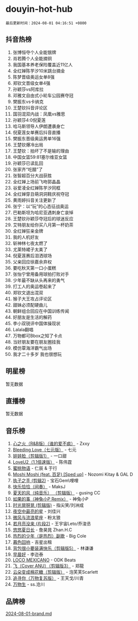 # douyin-hot-hub

`最后更新时间：2024-08-01 04:16:51 +0800`

## 抖音热榜

1. 张博恒夺个人全能银牌
1. 肖若腾个人全能摘铜
1. 我国基本养老保险覆盖近11亿人
1. 全红婵陈芋汐10米跳台摘金
1. 陈梦晋级奥运女单8强
1. 郑钦文晋级女单4强
1. 孙颖莎vs阿库拉
1. 邓雅文自由式小轮车公园赛夺冠
1. 樊振东vs卡纳克
1. 王楚钦抖音评论区
1. 国羽混双内战：凤凰vs雅思
1. 孙颖莎4:0倪夏莲
1. 哈马斯领导人伊朗遭袭身亡
1. 倪夏莲女单赛后抖音直播
1. 樊振东晋级奥运男单16强
1. 王楚钦爆冷出局
1. 王楚钦：拍坏了不是输的理由
1. 中国女篮59:81塞尔维亚女篮
1. 孙颖莎已读乱回
1. 张家齐“吃醋”了
1. 张智超百分大战获胜
1. 全红婵上场前飞吻郭晶晶
1. 谷爱凌全红婵陈芋汐同框
1. 全红婵穿丑萌洞洞鞋庆祝夺冠
1. 黄雨婷抖音关注更新了
1. 张宁：以“玩”的心态征战奥运
1. 巴勒斯坦为哈尼亚遇刺身亡哀悼
1. 王楚钦孙颖莎夺冠后的球迷反应
1. 艾特朋友给你买八月第一杯奶茶
1. 全红婵狂亲金牌
1. 我的人机好友
1. 斩神林七夜太燃了
1. 尤莱特裙子太美了
1. 倪夏莲赛后泪洒球场
1. 父亲回应徐嘉余弃权
1. 要吃秋天第一口小蛋糕
1. 张怡宁曾用备用球拍打败对手
1. 少年最不缺从头再来的勇气
1. 打工人的奥运卷起来了
1. 郑钦文退出混双
1. 猴子大王攻占评论区
1. 甜妹必须配硬曲儿
1. 朝鲜组合回应在中国训练传闻
1. 好朋友是生活的解药
1. 李小双锐评中国体操现状
1. Lalala翻唱
1. 万物都可Bbox之知了卡点
1. 当好朋友要在朋友圈挂我
1. 模仿覃海洋霸气出场
1. 我才二十多岁 我也很想玩

## 明星榜

暂无数据

## 直播榜

暂无数据

## 音乐榜

1. [心之火（R&B版）（谁的爱不疯）](https://sf3-cdn-tos.douyinstatic.com/obj/tos-cn-ve-2774/okemkEDaIBBE3OosftCgMxlFkLQZRw37t36ZQv) - Zxxy
1. [Bleeding Love（七元版）](https://sf3-cdn-tos.douyinstatic.com/obj/tos-cn-ve-2774/oEgC9eZFHQ1MfSRnrfkzFp8AayDWqAQMABBgUs) - 七元
1. [娃娃脸（剪辑版1）](https://sf5-hl-cdn-tos.douyinstatic.com/obj/tos-cn-ve-2774/oIimSCgQoNUePTAZ1Ba7TeADY4KetGYsVFeaaB) - 一口甜
1. [LoveU2（1.1倍速版）](https://sf3-cdn-tos.douyinstatic.com/obj/tos-cn-ve-2774/oQMeDffLaEmgMwgCOEMAFCI6INzoFPgWdD0rsa) - 陈伟霆
1. [蜜桃物语](https://sf5-hl-cdn-tos.douyinstatic.com/obj/tos-cn-ve-2774/oIhOSCZtIACtYU4XQkngiW9kCBfVD1Fz9IYeqL) - 仁辰 & 于行
1. [Moshi Moshi (feat. 百足) [Sped up]](https://sf3-cdn-tos.douyinstatic.com/obj/tos-cn-ve-2774/ocCPFQcXJLeroaIdQLIGAoeeYM3OAUYGDguHXz) - Nozomi Kitay & GAL D
1. [执子之手 (剪辑2)](https://sf5-hl-cdn-tos.douyinstatic.com/obj/tos-cn-ve-2774/oUoZLQjCc31XzqsBnBQUNgeKtYPBcgbFDwtfcu) - 宝石Gem\哩哩
1. [快乐恰恰（间奏）](https://sf5-hl-cdn-tos.douyinstatic.com/obj/tos-cn-ve-2774/oMesum3HvWQXJxuMFeVYzf54o2QzH5aEBPOCAn) - MaksJ
1. [夏天的风（纯音乐） （剪辑版）](https://sf5-hl-cdn-tos.douyinstatic.com/obj/tos-cn-ve-2774/oUzLjBZZFQAoNRmGokEeD5zfQCObp6UeFAnTa6) - gusing CC
1. [如果的事（神兔小P Remix）](https://sf5-hl-cdn-tos.douyinstatic.com/obj/tos-cn-ve-2774/okHtAffz3g4ZB0BMQn9iC9BC6AciI3xCmgQTqt) - 神兔小P
1. [时光晃呀晃 (剪辑版)](https://sf3-cdn-tos.douyinstatic.com/obj/tos-cn-ve-2774/o8ACeQem3gwI1x3GIYGAfKG0LJebKFRJDwRwyW) - 指尖笑/刘洲成
1. [夜空中最亮的星](https://sf3-cdn-tos.douyinstatic.com/obj/tos-cn-ve-2774/o4IfgGwqqnFeXEMGaS8JBzJAdayAaCeoxqbjCD) - 刘佳兴
1. [微风与流浪星座](https://sf5-hl-cdn-tos.douyinstatic.com/obj/tos-cn-ve-2774/okQfeAMGaEbRLJILIMJGeKgg1CgIeCNAsmx8IR) - 粉太狼
1. [若月亮没来 (片段2)](https://sf5-hl-cdn-tos.douyinstatic.com/obj/tos-cn-ve-2774/ocQavLLjkCOeDxGyYeIMGgNAIwJ0QXE1Ve3Fzv) - 王宇宙Leto/乔浚丞
1. [悠悠夏日长](https://sf3-cdn-tos.douyinstatic.com/obj/tos-cn-ve-2774/oUMrdhm6MSeLCU1aI6CXCBFtQzFEGafJYAeDgE) - 詹昊晁 Zhan.H.C
1. [热烈的少年（是热烈）副歌](https://sf5-hl-cdn-tos.douyinstatic.com/obj/tos-cn-ve-2774/owVNI0CLDAUMtSz6TEYvfFBFL4UDFFhLfgK8fa) - Big Cole
1. [暮色回响](https://sf3-cdn-tos.douyinstatic.com/obj/tos-cn-ve-2774/ogmtI1ftCDEkkgJG5NlBfFoiaBQtGMF3ZTdrIO) - 吉星出租
1. [背包很小要装满快乐（剪辑版5）](https://sf5-hl-cdn-tos.douyinstatic.com/obj/tos-cn-ve-2774/oUqSJIiBjw2pxsBAiQRmkbZGJrlGCMBPpIW90) - 林谦谦
1. [早晨好](https://sf5-hl-cdn-tos.douyinstatic.com/obj/tos-cn-ve-2774/oEn1iBCi6Im33ZOg97tePPMfoRzXBPLBQ1plD3) - 李迩泰
1. [LOCO MEXICANO](https://sf5-hl-cdn-tos.douyinstatic.com/obj/tos-cn-ve-2774/owxVoxJorA4ILBfsMAjU6t7O1xW9w0tS7EYzh6) - ODK Beats
1. [飞（Cover ANU）（剪辑版3）](https://sf5-hl-cdn-tos.douyinstatic.com/obj/tos-cn-ve-2774/7fceff03e2694974b0f5a59c8eb131aa) - 郑龍
1. [云朵变成棉花糖（剪辑版）](https://sf3-cdn-tos.douyinstatic.com/obj/tos-cn-ve-2774/o8LC84GQLALFfXeyJmh8KE61byVQYMMeAZLfEI) - 泡芙芙Scarlett
1. [追寻你（万物复苏版）](https://sf5-hl-cdn-tos.douyinstatic.com/obj/tos-cn-ve-2774/oYeAZJsbjIDit9APmBg8u6uDUQnHmoCf3gbo74) - 王天戈/川青
1. [万物生](https://sf5-hl-cdn-tos.douyinstatic.com/obj/tos-cn-ve-2774/oYmc57nRMikxBnetIc1y6BCoOZFN5QfURgQDTE) - ss.沧川

## 品牌榜

[2024-08-01-brand.md](2024-08-01-brand.md)
